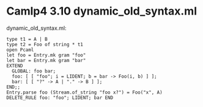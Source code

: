 <!-- ((! set title Camlp4 3.10  !)) ((! set learn !)) -->

# Camlp4 3.10 dynamic_old_syntax.ml
dynamic_old_syntax.ml:

```tryocaml
type t1 = A | B
type t2 = Foo of string * t1
open Pcaml
let foo = Entry.mk gram "foo"
let bar = Entry.mk gram "bar"
EXTEND
  GLOBAL: foo bar;
  foo: [ [ "foo"; i = LIDENT; b = bar -> Foo(i, b) ] ];
  bar: [ [ "?" -> A | "." -> B ] ];
END;;
Entry.parse foo (Stream.of_string "foo x?") = Foo("x", A)
DELETE_RULE foo: "foo"; LIDENT; bar END

```
